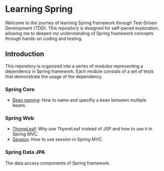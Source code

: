# Learning Spring

Welcome to the journey of learning Spring framework through Test-Driven Development (TDD). This repository is
designed for self-paced exploration, allowing me to deepen my understanding of Spring framework concepts through
hands-on coding and testing.

## Introduction

This repository is organized into a series of modules representing a dependency in Spring framework. Each module
consists of a set of tests that demonstrate the usage of the dependency.

### Spring Core

- [Bean naming](spring-core/src/test/java/com/github/whatasame/beannaming): How to name and specifiy a bean between
  multiple beans.

### Spring Web

- [ThymeLeaf](spring-web/src/test/java/com/github/whatasame/thymeleaf): Why use ThymeLeaf instead of JSP and how to use
  it in Spring MVC.
- [Session](spring-web/src/test/java/com/github/whatasame/session): How to use session in Spring MVC.

### Spring Data JPA

The data access components of Spring framework.
